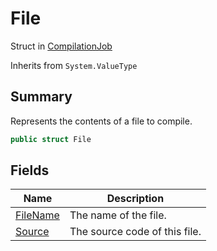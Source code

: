 # File

Struct in [CompilationJob](broken-reference)

Inherits from `System.ValueType`

## Summary

Represents the contents of a file to compile.

```csharp
public struct File
```

## Fields

| Name                                                  | Description                   |
| ----------------------------------------------------- | ----------------------------- |
| [FileName](broken-reference)                          | The name of the file.         |
| [Source](yarn.compiler.compilationjob.file.source.md) | The source code of this file. |
